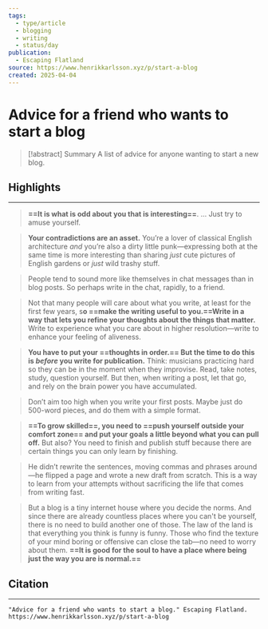 ```yaml
---
tags:
  - type/article
  - blogging
  - writing
  - status/day
publication:
  - Escaping Flatland
source: https://www.henrikkarlsson.xyz/p/start-a-blog
created: 2025-04-04
---
```

# Advice for a friend who wants to start a blog

> [!abstract] Summary
> A list of advice for anyone wanting to start a new blog.
## Highlights
---
> **==It is what is odd about you that is interesting==**. ... Just try to amuse yourself.

> **Your contradictions are an asset.** You’re a lover of classical English architecture _and_ you’re also a dirty little punk—expressing both at the same time is more interesting than sharing _just_ cute pictures of English gardens or _just_ wild trashy stuff.

> People tend to sound more like themselves in chat messages than in blog posts. So perhaps write in the chat, rapidly, to a friend.

> Not that many people will care about what you write, at least for the first few years, s**o ==make the writing useful to you.==Write in a way that lets you refine your thoughts about the things that matter.** Write to experience what you care about in higher resolution—write to enhance your feeling of aliveness.

> **You have to put your ==thoughts in order.== But the time to do this is _before_ you write for publication.** Think: musicians practicing hard so they can be in the moment when they improvise. Read, take notes, study, question yourself. But then, when writing a post, let that go, and rely on the brain power you have accumulated.

> Don’t aim too high when you write your first posts. Maybe just do 500-word pieces, and do them with a simple format.

> **==To grow skilled==, you need to ==push yourself outside your comfort zone== and put your goals a little beyond what you can pull off.** But also? You need to finish and publish stuff because there are certain things you can only learn by finishing.

> He didn’t rewrite the sentences, moving commas and phrases around—he flipped a page and wrote a new draft from scratch. This is a way to learn from your attempts without sacrificing the life that comes from writing fast.

> But a blog is a tiny internet house where you decide the norms. And since there are already countless places where you can't be yourself, there is no need to build another one of those. The law of the land is that everything you think is funny is funny. Those who find the texture of your mind boring or offensive can close the tab—no need to worry about them. **==It is good for the soul to have a place where being just the way you are is normal.==**
## Citation
---
```
"Advice for a friend who wants to start a blog." Escaping Flatland. https://www.henrikkarlsson.xyz/p/start-a-blog
```
